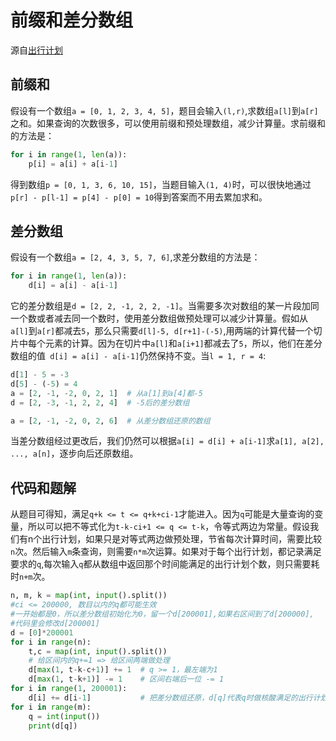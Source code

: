# 前缀和差分数组
源自[出行计划](http://118.190.20.162/view.page?gpid=T142)


## 前缀和
假设有一个数组`a = [0, 1, 2, 3, 4, 5]`，题目会输入`(l,r)`,求数组`a[l]`到`a[r]`之和。如果查询的次数很多，可以使用前缀和预处理数组，减少计算量。求前缀和的方法是：
``` python
for i in range(1, len(a)):
    p[i] = a[i] + a[i-1]
```
得到数组`p = [0, 1, 3, 6, 10, 15]`，当题目输入`(1, 4)`时，可以很快地通过`p[r] - p[l-1] = p[4] - p[0] = 10`得到答案而不用去累加求和。

## 差分数组
假设有一个数组`a = [2, 4, 3, 5, 7, 6]`,求差分数组的方法是：
``` python
for i in range(1, len(a)):
    d[i] = a[i] - a[i-1]
```
它的差分数组是`d = [2, 2, -1, 2, 2, -1]`。当需要多次对数组的某一片段加同一个数或者减去同一个数时，使用差分数组做预处理可以减少计算量。假如从`a[l]`到`a[r]`都减去`5`，那么只需要`d[l]-5, d[r+1]-(-5)`,用两端的计算代替一个切片中每个元素的计算。因为在切片中`a[l]`和`a[i+1]`都减去了`5`，所以，他们在差分数组的值` d[i] = a[i] - a[i-1]`仍然保持不变。当`l = 1, r = 4`:
``` python
d[1] - 5 = -3
d[5] - (-5) = 4
a = [2, -1, -2, 0, 2, 1]  # 从a[1]到a[4]都-5
d = [2, -3, -1, 2, 2, 4]  # -5后的差分数组

a = [2, -1, -2, 0, 2, 6]  # 从差分数组还原的数组
```
当差分数组经过更改后，我们仍然可以根据`a[i] = d[i] + a[i-1]`求`a[1], a[2], ..., a[n]`，逐步向后还原数组。

## 代码和题解
从题目可得知，满足`q+k <= t <= q+k+ci-1`才能进入。因为`q`可能是大量查询的变量，所以可以把不等式化为`t-k-ci+1 <= q <= t-k`，令等式两边为常量。假设我们有n个出行计划，如果只是对等式两边做预处理，节省每次计算时间，需要比较`n`次。然后输入`m`条查询，则需要`n*m`次运算。如果对于每个出行计划，都记录满足要求的`q`,每次输入`q`都从数组中返回那个时间能满足的出行计划个数，则只需要耗时`n+m`次。

``` python
n, m, k = map(int, input().split())
#ci <= 200000, 数目以内的q都可能生效
#一开始都是0，所以差分数组初始化为0，留一个d[200001],如果右区间到了d[200000],
#代码里会修改d[200001]
d = [0]*200001  
for i in range(n):
    t,c = map(int, input().split())
    # 给区间内的q+=1 => 给区间两端做处理
    d[max(1, t-k-c+1)] += 1  # q >= 1，最左端为1
    d[max(1, t-k+1)] -= 1    # 区间右端后一位 -= 1
for i in range(1, 200001):
    d[i] += d[i-1]           # 把差分数组还原，d[q]代表q时做核酸满足的出行计划个数
for i in range(m):
    q = int(input())
    print(d[q])
```